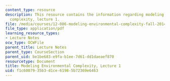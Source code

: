 ```yaml
---
content_type: resource
description: This resource contains the information regarding modeling environmental
  complexity, lecture 1.
file: /media/courses/12-086-modeling-environmental-complexity-fall-2014/f1c6007935b3d1ce61985b72369e6463_MIT12_086F14_intro.pdf
file_type: application/pdf
learning_resource_types:
- Lecture Notes
ocw_type: OCWFile
parent_title: Lecture Notes
parent_type: CourseSection
parent_uid: be1be683-e9fa-b1ee-7d61-dd1daeaef870
resourcetype: Document
title: Modeling Environmental Complexity, Lecture 1
uid: f1c60079-35b3-d1ce-6198-5b72369e6463
---
```

